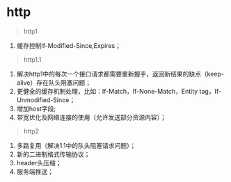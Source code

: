 # http

> http1

  1. 缓存控制If-Modified-Since,Expires；

> http1.1

  1. 解决http1中的每次一个接口请求都需要重新握手，返回新结果的缺点（keep-alive）存在队头阻塞问题；
  2. 更健全的缓存机制处理，比如：If-Match，If-None-Match，Entity tag，If-Unmodified-Since；
  3. 增加host字段;
  4. 带宽优化及网络连接的使用（允许发送部分资源内容）；

> http2

 1. 多路复用（解决1.1中的队头阻塞请求问题）；
 2. 新的二进制格式传输协议；
 3. header头压缩；
 4. 服务端推送；